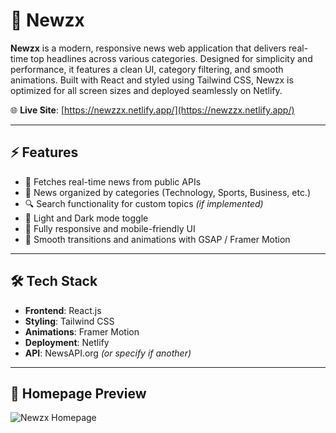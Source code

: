 # 📰 Newzx

**Newzx** is a modern, responsive news web application that delivers real-time top headlines across various categories. Designed for simplicity and performance, it features a clean UI, category filtering, and smooth animations. Built with React and styled using Tailwind CSS, Newzx is optimized for all screen sizes and deployed seamlessly on Netlify.

🌐 **Live Site**: [https://newzzx.netlify.app/](https://newzzx.netlify.app/)

---

## ⚡ Features

- 📰 Fetches real-time news from public APIs
- 📂 News organized by categories (Technology, Sports, Business, etc.)
- 🔍 Search functionality for custom topics *(if implemented)*
- 🌙 Light and Dark mode toggle
- 📱 Fully responsive and mobile-friendly UI
- 🎨 Smooth transitions and animations with GSAP / Framer Motion

---

## 🛠️ Tech Stack

- **Frontend**: React.js
- **Styling**: Tailwind CSS
- **Animations**: Framer Motion
- **Deployment**: Netlify
- **API**: NewsAPI.org *(or specify if another)*

---

## 📸 Homepage Preview

![Newzx Homepage](https://adapalabhargavakrishna.github.io/Web-Development/Portfolio/assets/newzx.png)